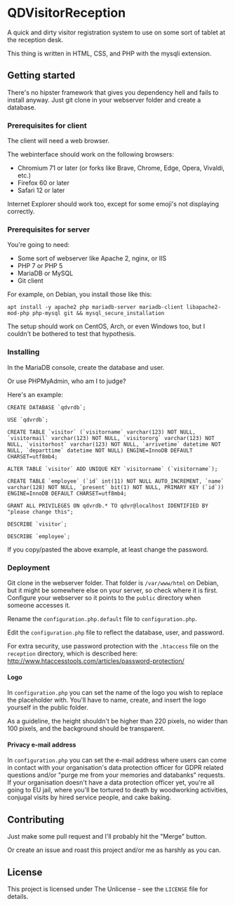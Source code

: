 # QDVisitorReception
A quick and dirty visitor registration system to use on some sort of tablet at the reception desk.

This thing is written in HTML, CSS, and PHP with the mysqli extension.

## Getting started
There's no hipster framework that gives you dependency hell and fails to install anyway.
Just git clone in your webserver folder and create a database.

### Prerequisites for client
The client will need a web browser.

The webinterface should work on the following browsers:
* Chromium 71 or later (or forks like Brave, Chrome, Edge, Opera, Vivaldi, etc.)
* Firefox 60 or later
* Safari 12 or later

Internet Explorer should work too, except for some emoji's not displaying correctly.

### Prerequisites for server
You're going to need:
* Some sort of webserver like Apache 2, nginx, or IIS
* PHP 7 or PHP 5
* MariaDB or MySQL
* Git client

For example, on Debian, you install those like this:
```
apt install -y apache2 php mariadb-server mariadb-client libapache2-mod-php php-mysql git && mysql_secure_installation 
```

The setup should work on CentOS, Arch, or even Windows too, but I couldn't be bothered to test that hypothesis.

### Installing
In the MariaDB console, create the database and user.

Or use PHPMyAdmin, who am I to judge?

Here's an example:
```
CREATE DATABASE `qdvrdb`;

USE `qdvrdb`;

CREATE TABLE `visitor` (`visitorname` varchar(123) NOT NULL, `visitormail` varchar(123) NOT NULL, `visitororg` varchar(123) NOT NULL, `visitorhost` varchar(123) NOT NULL, `arrivetime` datetime NOT NULL, `departtime` datetime NOT NULL) ENGINE=InnoDB DEFAULT CHARSET=utf8mb4;

ALTER TABLE `visitor` ADD UNIQUE KEY `visitorname` (`visitorname`);

CREATE TABLE `employee` (`id` int(11) NOT NULL AUTO_INCREMENT, `name` varchar(128) NOT NULL, `present` bit(1) NOT NULL, PRIMARY KEY (`id`)) ENGINE=InnoDB DEFAULT CHARSET=utf8mb4;

GRANT ALL PRIVILEGES ON qdvrdb.* TO qdvr@localhost IDENTIFIED BY "please change this";

DESCRIBE `visitor`;

DESCRIBE `employee`;
```

If you copy/pasted the above example, at least change the password.

### Deployment
Git clone in the webserver folder. That folder is ```/var/www/html``` on Debian, but it might be somewhere else on your server, so check where it is first.
Configure your webserver so it points to the ```public``` directory when someone accesses it.

Rename the ```configuration.php.default``` file to ```configuration.php```.

Edit the ```configuration.php``` file to reflect the database, user, and password.

For extra security, use password protection with the ```.htaccess``` file on the ```reception``` directory, which is described here: http://www.htaccesstools.com/articles/password-protection/

#### Logo
In ```configuration.php``` you can set the name of the logo you wish to replace the placeholder with. You'll have to name, create, and insert the logo yourself in the public folder.

As a guideline, the height shouldn't be higher than 220 pixels, no wider than 100 pixels, and the background should be transparent.

#### Privacy e-mail address
In ```configuration.php``` you can set the e-mail address where users can come in contact with your organisation's data protection officer for GDPR related questions and/or "purge me from your memories and databanks" requests.
If your organisation doesn't have a data protection officer yet, you're all going to EU jail, where you'll be tortured to death by woodworking activities, conjugal visits by hired service people, and cake baking.

## Contributing
Just make some pull request and I'll probably hit the "Merge" button.

Or create an issue and roast this project and/or me as harshly as you can.

## License
This project is licensed under The Unlicense - see the ```LICENSE``` file for details.
